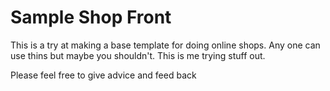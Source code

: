 # Sample Shop Front

This is a try at making a base template for doing online shops. Any one can use thins but maybe you shouldn't. This is me trying stuff out.

Please feel free to give advice and feed back
